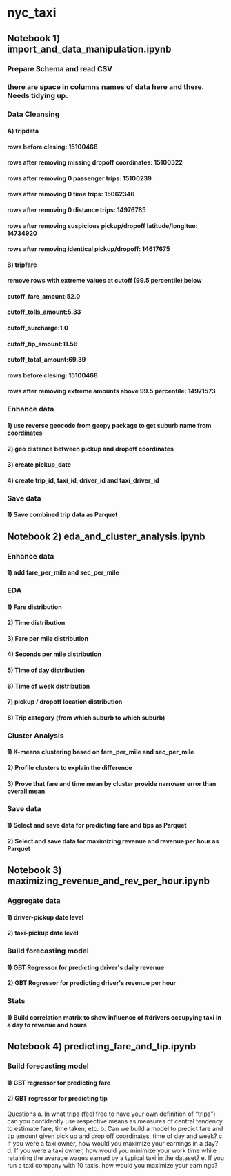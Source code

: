 # nyc_taxi

## Notebook 1) import_and_data_manipulation.ipynb

### Prepare Schema and read CSV 
### there are space in columns names of data here and there. Needs tidying up.

### Data Cleansing

#### A) tripdata

#### rows before clesing: 15100468
#### rows after removing missing dropoff coordinates: 15100322
#### rows after removing 0 passenger trips: 15100239
#### rows after removing 0 time trips: 15062346
#### rows after removing 0 distance trips: 14976785
#### rows after removing suspicious pickup/dropoff latitude/longitue: 14734920
#### rows after removing identical pickup/dropoff: 14617675

#### B) tripfare

#### remove rows with extreme values at cutoff (99.5 percentile) below
#### cutoff_fare_amount:52.0
#### cutoff_tolls_amount:5.33
#### cutoff_surcharge:1.0
#### cutoff_tip_amount:11.56
#### cutoff_total_amount:69.39
#### rows before clesing: 15100468
#### rows after removing extreme amounts above 99.5 percentile: 14971573

### Enhance data
#### 1) use reverse geocode from geopy package to get suburb name from coordinates
#### 2) geo distance between pickup and dropoff coordinates
#### 3) create pickup_date
#### 4) create trip_id, taxi_id, driver_id and taxi_driver_id

### Save data
#### 1) Save combined trip data as Parquet

## Notebook 2) eda_and_cluster_analysis.ipynb

### Enhance data
#### 1) add fare_per_mile and sec_per_mile

### EDA
#### 1) Fare distribution
#### 2) Time distribution
#### 3) Fare per mile distribution
#### 4) Seconds per mile distribution
#### 5) Time of day distribution
#### 6) Time of week distribution
#### 7) pickup / dropoff location distribution
#### 8) Trip category (from which suburb to which suburb)

### Cluster Analysis
#### 1) K-means clustering based on fare_per_mile and sec_per_mile
#### 2) Profile clusters to explain the difference
#### 3) Prove that fare and time mean by cluster provide narrower error than overall mean

### Save data
#### 1) Select and save data for predicting fare and tips as Parquet
#### 2) Select and save data for maximizing revenue and revenue per hour as Parquet

## Notebook 3) maximizing_revenue_and_rev_per_hour.ipynb

### Aggregate data
#### 1) driver-pickup date level
#### 2) taxi-pickup date level

### Build forecasting model
#### 1) GBT Regressor for predicting driver's daily revenue
#### 2) GBT Regressor for predicting driver's revenue per hour

### Stats
#### 1) Build correlation matrix to show influence of #drivers occupying taxi in a day to revenue and hours

## Notebook 4) predicting_fare_and_tip.ipynb

### Build forecasting model
#### 1) GBT regressor for predicting fare
#### 2) GBT regressor for predicting tip


Questions
a. In what trips (feel free to have your own definition of “trips”) can you confidently use
respective means as measures of central tendency to estimate fare, time taken, etc.
b. Can we build a model to predict fare and tip amount given pick up and drop off coordinates,
time of day and week?
c. If you were a taxi owner, how would you maximize your earnings in a day?
d. If you were a taxi owner, how would you minimize your work time while retaining the average
wages earned by a typical taxi in the dataset?
e. If you run a taxi company with 10 taxis, how would you maximize your earnings?